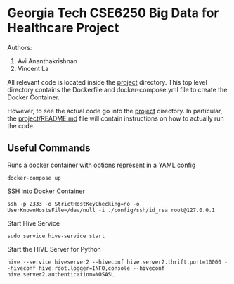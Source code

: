 # Georgia Tech CSE6250 Big Data for Healthcare Project
Authors:
1. Avi Ananthakrishnan
2. Vincent La

All relevant code is located inside the [project](./project) directory. This top level directory contains the Dockerfile and docker-compose.yml file to create the Docker Container.

However, to see the actual code go into the [project](./project) directory. In particular, the [project/README.md](./project/README.md) file will contain instructions on how to actually run the code.

## Useful Commands
Runs a docker container with options represent in a YAML config
```
docker-compose up
```

SSH into Docker Container
```
ssh -p 2333 -o StrictHostKeyChecking=no -o UserKnownHostsFile=/dev/null -i ./config/ssh/id_rsa root@127.0.0.1
```

Start Hive Service
```
sudo service hive-service start
```

Start the HIVE Server for Python
```
hive --service hiveserver2 --hiveconf hive.server2.thrift.port=10000 --hiveconf hive.root.logger=INFO,console --hiveconf hive.server2.authentication=NOSASL
```

